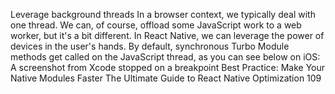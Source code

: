 Leverage background threads
In a browser context, we typically deal with one thread. We can, of course, offload some JavaScript 
work to a web worker, but it's a bit different. In React Native, we can leverage the power of 
devices in the user's hands. By default, synchronous Turbo Module methods get called on the 
JavaScript thread, as you can see below on iOS:
A screenshot from Xcode stopped on a breakpoint
Best Practice: Make Your Native Modules Faster
The Ultimate Guide to React Native Optimization
109
